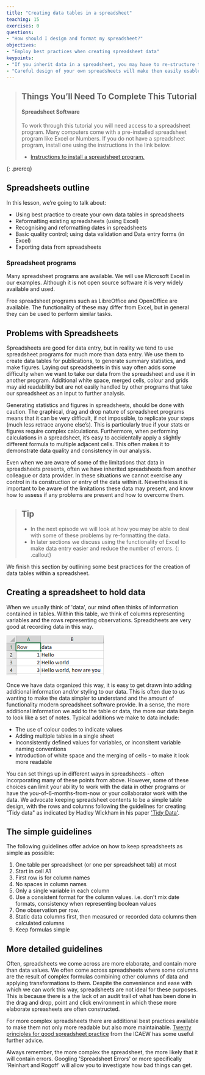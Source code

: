 ```yaml
---
title: "Creating data tables in a spreadsheet"
teaching: 15
exercises: 0
questions:
- "How should I design and format my spreadsheet?"
objectives:
- "Employ best practices when creating spreadsheet data"
keypoints:
- "If you inherit data in a spreadsheet, you may have to re-structure the data to make it usable and/or consistent "
- "Careful design of your own spreadsheets will make then easily usable and portable to other systems"
---
```


> ## Things You’ll Need To Complete This Tutorial
> #### Spreadsheet Software
> To work through this tutorial you will need access to a spreadsheet program.
> Many computers come with a pre-installed spreadsheet program like Excel
> or Numbers.
> If you do not have a spreadsheet program, install one using the instructions
> in the link below.
> * [Instructions to install a spreadsheet program.]({{site.baseurl}}/setup/)
>
{: .prereq}

## Spreadsheets outline

In this lesson, we’re going to talk about:

- Using best practice to create your own data tables in spreadsheets
- Reformatting existing spreadsheets (using Excel)
- Recognising and reformatting dates in spreadsheets
- Basic quality control; using data validation and Data entry forms (in Excel)
- Exporting data from spreadsheets

### Spreadsheet programs

Many spreadsheet programs are available. We will use Microsoft Excel in our examples.
Although it is not open source software it is very widely available and used.

Free spreadsheet programs such as LibreOffice and OpenOffice are available.
The functionality of these may differ from Excel, but in general they can be used to perform similar tasks.


## Problems with Spreadsheets

Spreadsheets are good for data entry,
    but in reality we tend to use spreadsheet programs for much more than data entry.
We use them to create data tables for publications,
    to generate summary statistics,
    and make figures.
Laying out spreadsheets in this way often adds some difficulty when we want
    to take our data from the spreadsheet and use it in another program.
Additional white space, merged cells, colour and grids
    may aid readability but are not easily handled by other programs
    that take our spreadsheet as an input to further analysis.

Generating statistics and figures in spreadsheets, should be done with caution.
The graphical, drag and drop nature of spreadsheet programs means that it can be very difficult, if not impossible, to replicate your steps (much less retrace anyone else’s).
This is particularly true if your stats or figures require complex calculations.
Furthermore, when performing calculations in a spreadsheet, it’s easy to accidentally apply a slightly different formula to multiple adjacent cells.
This often makes it to demonstrate data quality and consistency in our analysis.

Even when we are aware of some of the limitations that data in spreadsheets presents,
    often we have inherited spreadsheets from another colleague or data provider.
In these situations we cannot exercise any control in its construction
    or entry of the data within it.
Nevertheless it is important to be aware of the limitations these data may present, and know how to assess if any problems are present and how to overcome them.

> ## Tip
> * In the next episode we will look at how you may be able to deal with some of these problems by re-formatting the data.
> * In later sections we discuss using the functionality of Excel to make data entry easier and reduce the number of errors.
{: .callout}

We finish this section by outlining some best practices for the creation of data tables within a spreadsheet.

## Creating a spreadsheet to hold data

When we usually think of 'data', our mind often thinks of information
    contained in tables.
Within this table, we think of columns representing variables
    and the rows representing observations.
Spreadsheets are very good at recording data in this way.

![simple_spreadsheet](../fig/spreadsheet_simple_data_01.png)

Once we have data organized this way, it is easy to get drawn into adding
    additional information and/or styling to our data.
This is often due to us wanting to make the data simpler to understand and
    the amount of functionality modern spreadsheet software provide.
In a sense, the more additional information we add to the table or data,
    the more our data begin to look like a set of notes.
Typical additions we make to data include:

* The use of colour codes to indicate values
* Adding multiple tables in a single sheet
* Inconsistently defined values for variables, or inconsitent variable naming conventions
* Introduction of white space and the merging of cells - to make it look more readable

You can set things up in different ways in spreadsheets -
    often incorporating many of these points from above.
However, some of these choices can limit your ability to
    work with the data in other programs or
    have the you-of-6-months-from-now or your collaborator work with the data.
We advocate keeping spreadsheet contents to be a simple table design,
    with the rows and columns following the guidelines for creating "Tidy data" as indicated by Hadley Wickham in his paper ['Tidy Data'](https://www.jstatsoft.org/article/view/v059i10).


## The simple guidelines

The following guidelines offer advice on how to keep spreadsheets as simple as possible:

1. One table per spreadsheet (or one per spreadsheet tab) at most
2. Start in cell A1
3. First row is for column names
4. No spaces in column names
5. Only a single variable in each column
6. Use a consistent format for the column values. i.e. don't mix date formats, consistency when representing boolean values
7. One observation per row.
8. Static data columns first, then measured or recorded data columns then calculated columns
9. Keep formulas simple


## More detailed guidelines

Often, spreadsheets we come across are more elaborate, and contain more than data values.
We often come across spreadsheets where some columns are the result of complex
    formulas combining other columns of data and applying transformations to them.
Despite the convenience and ease with which we can work this way,
    spreadsheets are not ideal for these purposes.
This is because there is a the lack of an audit trail of what has been done
in the drag and drop, point and click environment in which these more elaborate spreasheets are often constructed.

For more complex spreadsheets there are additional best practices available
    to make them not only more readable but also more maintainable.
[Twenty principles for good spreadsheet practice](http://www.icaew.com/~/media/corporate/files/technical/information%20technology/excel%20community/166%20twenty%20principles%20for%20good%20spreadsheet%20practice.ashx)
from the ICAEW has some useful further advice.

Always remember, the more complex the spreadsheet, the more likely that it will contain errors.
Googling 'Spreadsheet Errors' or more specifically 'Reinhart and Rogoff' will allow you to investigate how bad things can get.
